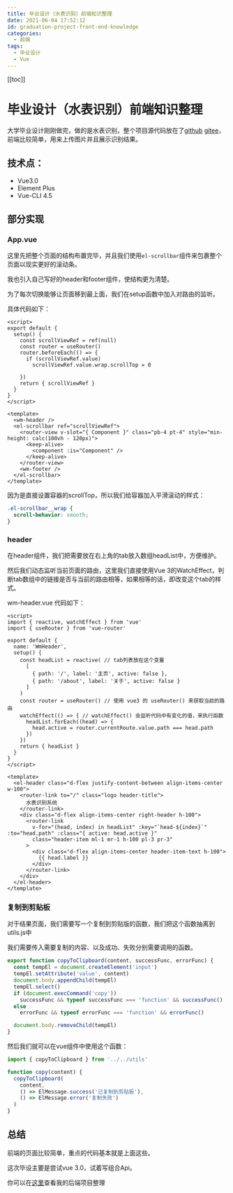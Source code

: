 ```yaml
---
title: 毕业设计（水表识别）前端知识整理
date: 2021-06-04 17:52:12
id: graduation-project-front-end-knowledge
categories:
  - 前端
tags:
  - 毕业设计
  - Vue
---
```


[[toc]]

# 毕业设计（水表识别）前端知识整理

大学毕业设计刚刚做完，做的是水表识别，整个项目源代码放在了[github](https://github.com/wiidede/water-meter-frontend) [gitee](https://gitee.com/wiidede/water-meter-frontend)，前端比较简单，用来上传图片并且展示识别结果。

## 技术点：

- Vue3.0
- Element Plus
- Vue-CLI 4.5

## 部分实现

### App.vue

这里先把整个页面的结构布置完毕，并且我们使用`el-scrollbar`组件来包裹整个页面以现实更好的滚动条。

我也引入自己写好的header和footer组件，使结构更为清楚。

为了每次切换能够让页面移到最上面，我们在setup函数中加入对路由的监听。

具体代码如下：

``` vue
<script>
export default {
  setup() {
    const scrollViewRef = ref(null)
    const router = useRouter()
    router.beforeEach(() => {
      if (scrollViewRef.value)
        scrollViewRef.value.wrap.scrollTop = 0

    })
    return { scrollViewRef }
  }
}
</script>

<template>
  <wm-header />
  <el-scrollbar ref="scrollViewRef">
    <router-view v-slot="{ Component }" class="pb-4 pt-4" style="min-height: calc(100vh - 120px)">
      <keep-alive>
        <component :is="Component" />
      </keep-alive>
    </router-view>
    <wm-footer />
  </el-scrollbar>
</template>
```

因为是直接设置容器的scrollTop，所以我们给容器加入平滑滚动的样式：

```scss
.el-scrollbar__wrap {
  scroll-behavior: smooth;
}
```

### header

在header组件，我们把需要放在右上角的tab放入数组headList中，方便维护。

然后我们动态监听当前页面的路由，这里我们直接使用Vue 3的WatchEffect，判断tab数组中的链接是否与当前的路由相等，如果相等的话，即改变这个tab的样式。

wm-header.vue 代码如下：

``` vue
<script>
import { reactive, watchEffect } from 'vue'
import { useRouter } from 'vue-router'

export default {
  name: 'WmHeader',
  setup() {
    const headList = reactive( // tab列表放在这个变量
      [
        { path: '/', label: '主页', active: false },
        { path: '/about', label: '关于', active: false }
      ]
    )
    const router = useRouter() // 使用 vue3 的 useRouter() 来获取当前的路由
    watchEffect(() => { // watchEffect() 会监听代码中有变化的值，来执行函数
      headList.forEach((head) => {
        head.active = router.currentRoute.value.path === head.path
      })
    })
    return { headList }
  }
}
</script>

<template>
  <el-header class="d-flex justify-content-between align-items-center w-100">
    <router-link to="/" class="logo header-title">
      水表识别系统
    </router-link>
    <div class="d-flex align-items-center right-header h-100">
      <router-link
        v-for="(head, index) in headList" :key="`head-${index}`" :to="head.path" :class="{ active: head.active }"
        class="header-item ml-1 mr-1 h-100 pl-3 pr-3"
      >
        <div class="d-flex align-items-center header-item-text h-100">
          {{ head.label }}
        </div>
      </router-link>
    </div>
  </el-header>
</template>
```

### 复制到剪贴板

对于结果页面，我们需要写一个复制到剪贴版的函数，我们把这个函数抽离到utils.js中

我们需要传入需要复制的内容、以及成功、失败分别需要调用的函数。

```js
export function copyToClipboard(content, successFunc, errorFunc) {
  const tempEl = document.createElement('input')
  tempEl.setAttribute('value', content)
  document.body.appendChild(tempEl)
  tempEl.select()
  if (document.execCommand('copy'))
    successFunc && typeof successFunc === 'function' && successFunc()
  else
    errorFunc && typeof errorFunc === 'function' && errorFunc()

  document.body.removeChild(tempEl)
}
```

然后我们就可以在vue组件中使用这个函数：

```js
import { copyToClipboard } from '../../utils'

function copy(content) {
  copyToClipboard(
    content,
    () => ElMessage.success('已复制到剪贴板'),
    () => ElMessage.error('复制失败')
  )
}
```

## 总结

前端的页面比较简单，重点的代码基本就是上面这些。

这次毕设主要是尝试vue 3.0，试着写组合Api。

你可以在[这里](/graduation-project-back-end-knowledge/)查看我的后端项目整理

